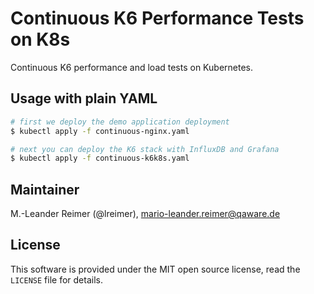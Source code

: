# Continuous K6 Performance Tests on K8s

Continuous K6 performance and load tests on Kubernetes.

## Usage with plain YAML

```bash
# first we deploy the demo application deployment
$ kubectl apply -f continuous-nginx.yaml

# next you can deploy the K6 stack with InfluxDB and Grafana
$ kubectl apply -f continuous-k6k8s.yaml
```

## Maintainer

M.-Leander Reimer (@lreimer), <mario-leander.reimer@qaware.de>

## License

This software is provided under the MIT open source license, read the `LICENSE` file for details.
